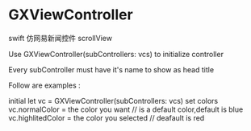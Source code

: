 # GXViewController
swift 仿网易新闻控件 scrollView

Use GXViewController(subControllers: vcs)  to  initialize controller

Every subController must have it's name to show as head title

Follow are examples :

initial
  let vc = GXViewController(subControllers: vcs)
set colors
  vc.normalColor = the color you want // is a default color,default is blue
  vc.highlitedColor = the color you selected // deafault is red
